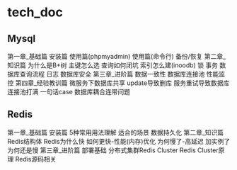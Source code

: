 # tech_doc

## Mysql
第一章_基础篇
安装篇
使用篇(phpmyadmin)
使用篇(命令行)
备份/恢复
第二章_知识篇
为什么是B+树
主键怎么选
查询如何闭坑
索引怎么建(inoodb)
锁
事务
数据库查询流程
日志
数据库安全
第三章_进阶篇
数据一致性
数据库连接池
性能监控
第四章_经验教训篇
微服务下数据库共享
update导致删库
服务重试导致数据库连接池打满
一句话case
数据库耦合连带问题

## Redis
第一章_基础篇
安装篇
5种常用用法理解
适合的场景
数据持久化
第二章_知识篇
Redis结构体
Redis为什么快
如何更快-性能(内存)优化
为何慢了-高延迟
加实例了为何还是慢
第三章_进阶篇
部署基础
分布式集群Redis Cluster
Redis Cluster原理
Redis源码相关